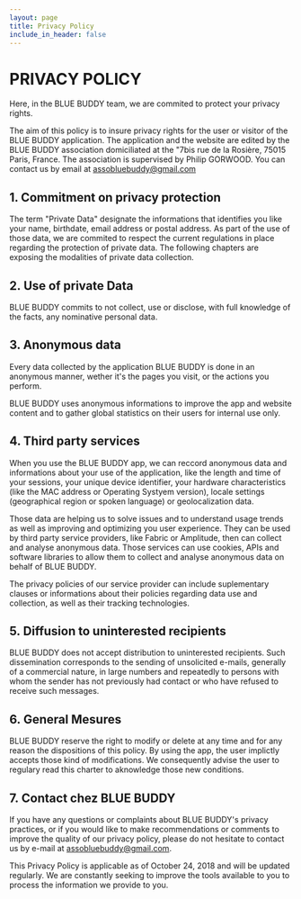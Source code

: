 ```yaml
---
layout: page
title: Privacy Policy
include_in_header: false
---
```

# PRIVACY POLICY
Here, in the BLUE BUDDY team, we are commited to protect your privacy rights.

The aim of this policy is to insure privacy rights for the user or visitor of the BLUE BUDDY application.
The application and the website are edited by the BLUE BUDDY association domiciliated at the "7bis rue de la Rosière, 75015 Paris, France.
The association is supervised by Philip GORWOOD.
You can contact us by email at [assobluebuddy@gmail.com](mailto:assobluebuddy@gmail.com) 

## 1. Commitment on privacy protection

The term "Private Data" designate the informations that identifies you like your name, birthdate, email address or postal address.
As part of the use of those data, we are commited to respect the current regulations in place regarding the protection of private data.
The following chapters are exposing the modalities of private data  collection.


## 2. Use of private Data

BLUE BUDDY commits to not collect, use or disclose, with full knowledge of the facts, any nominative personal data.

## 3. Anonymous data

Every data collected by the application BLUE BUDDY is done in an anonymous manner, wether it's the pages you visit, or the actions you perform.

BLUE BUDDY uses anonymous informations to improve the app and website content and to gather global statistics on their users for internal use only.


## 4. Third party services

When you use the BLUE BUDDY app, we can reccord anonymous data and informations about your use of the application, like the length and time of your sessions, your unique device identifier, your hardware characteristics (like the MAC address or Operating Systyem version), locale settings (geographical region or spoken language) or geolocalization data.

Those data are helping us to solve issues and to understand usage trends as well as improving and optimizing you user experience. They can be used by third party service providers, like Fabric or Amplitude, then can collect and analyse anonymous data. Those services can use cookies, APIs and software libraries to allow them to collect and analyse anonymous data on behalf of BLUE BUDDY.

The privacy policies of our service provider can include suplementary clauses or informations about their policies regarding data use and collection, as well as their tracking technologies. 

## 5. Diffusion to uninterested recipients
BLUE BUDDY does not accept distribution to uninterested recipients. Such dissemination corresponds to the sending of unsolicited e-mails, generally of a commercial nature, in large numbers and repeatedly to persons with whom the sender has not previously had contact or who have refused to receive such messages.

## 6. General Mesures

BLUE BUDDY reserve the right to modify or delete at any time and for any reason the dispositions of this policy. By using the app, the user implictly accepts those kind of modifications. We consequently advise the user to regulary read this charter to aknowledge those new conditions.

## 7. Contact chez BLUE BUDDY

If you have any questions or complaints about BLUE BUDDY's privacy practices, or if you would like to make recommendations or comments to improve the quality of our privacy policy, please do not hesitate to contact us by e-mail at [assobluebuddy@gmail.com](mailto:assobluebuddy@gmail.com).

This Privacy Policy is applicable as of October 24, 2018 and will be updated regularly. We are constantly seeking to improve the tools available to you to process the information we provide to you.
